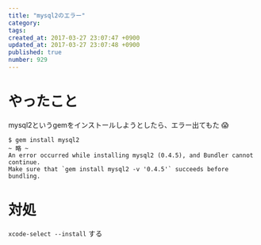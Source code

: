 ```yaml
---
title: "mysql2のエラー"
category: 
tags: 
created_at: 2017-03-27 23:07:47 +0900
updated_at: 2017-03-27 23:07:48 +0900
published: true
number: 929
---
```


# やったこと

mysql2というgemをインストールしようとしたら、エラー出てもた :scream: 

```error
$ gem install mysql2
~ 略 ~
An error occurred while installing mysql2 (0.4.5), and Bundler cannot continue.
Make sure that `gem install mysql2 -v '0.4.5'` succeeds before bundling.
```

# 対処
`xcode-select --install` する

